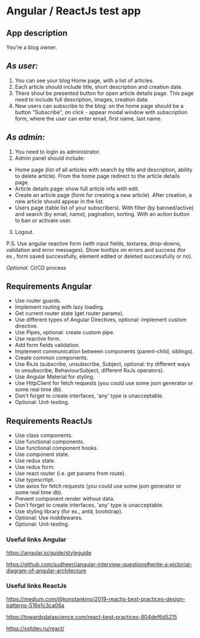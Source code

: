 # Angular / ReactJs test app

## App description
You're a blog owner.

## _As user:_
1. You can see your blog Home page, with a list of articles.
2. Each article should include title, short description and creation date.
3. There shoul be presented button for open article details page. This page need to include full description, images, creation date.
4. New users can subscribe to the blog: on the home page should be a button "Subscribe", on click - appear modal window with subscription form, where the user can enter email, first name, last name.

## _As admin:_
1. You need to login as administrator. 
2. Admin panel should include:
- Home page (list of all articles with search by title and description, ability to delete article). From the home page redirect to the article details page.
- Article details page: show full article info with edit.
- Create an article page (form for creating a new article). After creation, a new article should appear in the list.
- Users page (table list of your subscribers). With filter (by banned/active) and search (by email, name), pagination, sorting. With an action button to ban or activate user.
3. Logout.

P.S.
Use angular reactive form (with input fields, textarea, drop-downs, validation and error messages).
Show tooltips on errors and success (for ex., form saved successfully, element edited or deleted successfully or no).

_Optional:_
CI/CD process

## Requirements Angular
- Use router guards.
- Implement routing with lazy loading.
- Get current router state (get router params).
- Use different types of Angular Directives, optional: implement custom directive.
- Use Pipes, optional: create custom pipe.
- Use reactive form.
- Add form fields validation.
- Implement communication between components (parent-child, siblings).
- Create common components.
- Use RxJs (subscribe, unsubscribe,  Subject, optional: try different ways to unsubscribe, BehaviourSubject, different RxJs operators).
- Use Angular Material for styling.
- Use HttpClient for fetch requests (you could use some json generator or some real time db).
- Don't forget to create interfaces, 'any' type is unacceptable.
- Optional: Unit-testing.


## Requirements ReactJs
- Use class components.
- Use functional components.
- Use functional component hooks.
- Use component state.
- Use redux state.
- Use redux form.
- Use react router (i.e. get params from route).
- Use typescrtipt.
- Use axios for fetch requests (you could use some json generator or some real time db).
- Prevent component render without data.
- Don't forget to create interfaces, 'any' type is unacceptable.
- Use styling library (for ex., antd, bootstrap).
- Optional: Use middlewares.
- Optional: Unit-testing.


### Useful links Angular
https://angular.io/guide/styleguide

https://github.com/sudheerj/angular-interview-questions#write-a-pictorial-diagram-of-angular-architecture

### Useful links ReactJs
https://medium.com/@konstankino/2019-reactjs-best-practices-design-patterns-516e1c3ca06a

https://towardsdatascience.com/react-best-practices-804def6d5215

https://xsltdev.ru/react/


